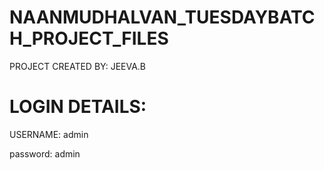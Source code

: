 # NAANMUDHALVAN_TUESDAYBATCH_PROJECT_FILES

PROJECT CREATED BY:  JEEVA.B

# LOGIN DETAILS:

USERNAME: admin

password: admin
